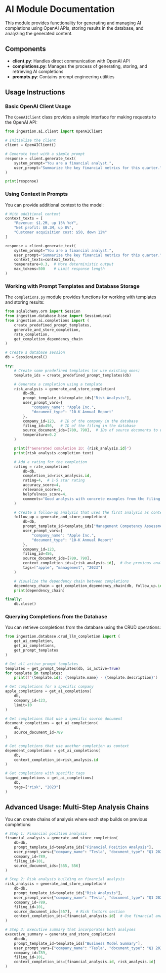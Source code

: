 # AI Module Documentation

This module provides functionality for generating and managing AI completions using OpenAI APIs, storing results in the database, and analyzing the generated content.

## Components

- **client.py**: Handles direct communication with OpenAI API
- **completions.py**: Manages the process of generating, storing, and retrieving AI completions
- **prompts.py**: Contains prompt engineering utilities

## Usage Instructions

### Basic OpenAI Client Usage

The `OpenAIClient` class provides a simple interface for making requests to the OpenAI API:

```python
from ingestion.ai.client import OpenAIClient

# Initialize the client
client = OpenAIClient()

# Generate text with a simple prompt
response = client.generate_text(
    system_prompt="You are a financial analyst.",
    user_prompt="Summarize the key financial metrics for this quarter."
)

print(response)
```

### Using Context in Prompts

You can provide additional context to the model:

```python
# With additional context
context_texts = [
    "Revenue: $1.2M, up 15% YoY",
    "Net profit: $0.3M, up 8%",
    "Customer acquisition cost: $50, down 12%"
]

response = client.generate_text(
    system_prompt="You are a financial analyst.",
    user_prompt="Summarize the key financial metrics for this quarter.",
    context_texts=context_texts,
    temperature=0.3,  # More deterministic output
    max_tokens=500    # Limit response length
)
```

### Working with Prompt Templates and Database Storage

The `completions.py` module provides functions for working with templates and storing results:

```python
from sqlalchemy.orm import Session
from ingestion.database.base import SessionLocal
from ingestion.ai.completions import (
    create_predefined_prompt_templates,
    generate_and_store_completion,
    rate_completion,
    get_completion_dependency_chain
)

# Create a database session
db = SessionLocal()

try:
    # Create some predefined templates (or use existing ones)
    template_ids = create_predefined_prompt_templates(db)

    # Generate a completion using a template
    risk_analysis = generate_and_store_completion(
        db=db,
        prompt_template_id=template_ids["Risk Analysis"],
        user_prompt_vars={
            "company_name": "Apple Inc.",
            "document_type": "10-K Annual Report"
        },
        company_id=123,  # ID of the company in the database
        filing_id=456,   # ID of the filing in the database
        source_document_ids=[789, 790],  # IDs of source documents to use as context
        temperature=0.2
    )

    print(f"Generated completion ID: {risk_analysis.id}")
    print(risk_analysis.completion_text)

    # Add a rating for the completion
    rating = rate_completion(
        db=db,
        completion_id=risk_analysis.id,
        rating=4,  # 1-5 star rating
        accuracy_score=4,
        relevance_score=5,
        helpfulness_score=4,
        comments="Good analysis with concrete examples from the filing."
    )

    # Create a follow-up analysis that uses the first analysis as context
    follow_up = generate_and_store_completion(
        db=db,
        prompt_template_id=template_ids["Management Competency Assessment"],
        user_prompt_vars={
            "company_name": "Apple Inc.",
            "document_type": "10-K Annual Report"
        },
        company_id=123,
        filing_id=456,
        source_document_ids=[789, 790],
        context_completion_ids=[risk_analysis.id],  # Use previous analysis as context
        tags=["apple", "management", "2023"]
    )

    # Visualize the dependency chain between completions
    dependency_chain = get_completion_dependency_chain(db, follow_up.id)
    print(dependency_chain)

finally:
    db.close()
```

### Querying Completions from the Database

You can retrieve completions from the database using the CRUD operations:

```python
from ingestion.database.crud_llm_completion import (
    get_ai_completion,
    get_ai_completions,
    get_prompt_templates
)

# Get all active prompt templates
templates = get_prompt_templates(db, is_active=True)
for template in templates:
    print(f"{template.id}: {template.name} - {template.description}")

# Get completions for a specific company
apple_completions = get_ai_completions(
    db,
    company_id=123,
    limit=10
)

# Get completions that use a specific source document
document_completions = get_ai_completions(
    db,
    source_document_id=789
)

# Get completions that use another completion as context
dependent_completions = get_ai_completions(
    db,
    context_completion_id=risk_analysis.id
)

# Get completions with specific tags
tagged_completions = get_ai_completions(
    db,
    tags=["risk", "2023"]
)
```

## Advanced Usage: Multi-Step Analysis Chains

You can create chains of analysis where each step builds on previous completions:

```python
# Step 1: Financial position analysis
financial_analysis = generate_and_store_completion(
    db=db,
    prompt_template_id=template_ids["Financial Position Analysis"],
    user_prompt_vars={"company_name": "Tesla", "document_type": "Q1 2025 Report"},
    company_id=789,
    filing_id=101,
    source_document_ids=[555, 556]
)

# Step 2: Risk analysis building on financial analysis
risk_analysis = generate_and_store_completion(
    db=db,
    prompt_template_id=template_ids["Risk Analysis"],
    user_prompt_vars={"company_name": "Tesla", "document_type": "Q1 2025 Report"},
    company_id=789,
    filing_id=101,
    source_document_ids=[557],  # Risk factors section
    context_completion_ids=[financial_analysis.id]  # Use financial analysis as context
)

# Step 3: Executive summary that incorporates both analyses
executive_summary = generate_and_store_completion(
    db=db,
    prompt_template_id=template_ids["Business Model Summary"],
    user_prompt_vars={"company_name": "Tesla", "document_type": "Q1 2025 Report"},
    company_id=789,
    filing_id=101,
    context_completion_ids=[financial_analysis.id, risk_analysis.id]
)
```